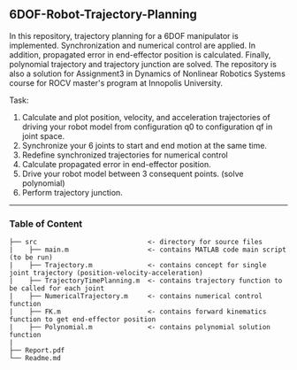 ## 6DOF-Robot-Trajectory-Planning
In this repository, trajectory planning for a 6DOF manipulator is implemented. Synchronization and numerical control are applied. In addition, propagated error in end-effector position is calculated. Finally, polynomial trajectory and trajectory junction are solved. The repository is also a solution for Assignment3 in Dynamics of Nonlinear Robotics Systems course for ROCV master's program at Innopolis University.

Task:
1) Calculate and plot position, velocity, and acceleration trajectories of driving your robot model
from configuration q0 to configuration qf in joint space.
2) Synchronize your 6 joints to start and end motion at the same time.
3) Redefine synchronized trajectories for numerical control
4) Calculate propagated error in end-effector position.
5) Drive your robot model between 3 consequent points. (solve polynomial)
6) Perform trajectory junction.

---
### Table of Content 
```
├── src                            <- directory for source files 
|    ├── main.m                    <- contains MATLAB code main script (to be run)
|    ├── Trajectory.m              <- contains concept for single joint trajectory (position-velocity-acceleration)
|    ├── TrajectoryTimePlanning.m  <- contains trajectory function to be called for each joint
|    ├── NumericalTrajectory.m     <- contains numerical control function
|    ├── FK.m                      <- contains forward kinematics function to get end-effector position
|    ├── Polynomial.m              <- contains polynomial solution function
|
├── Report.pdf 
└── Readme.md
```
